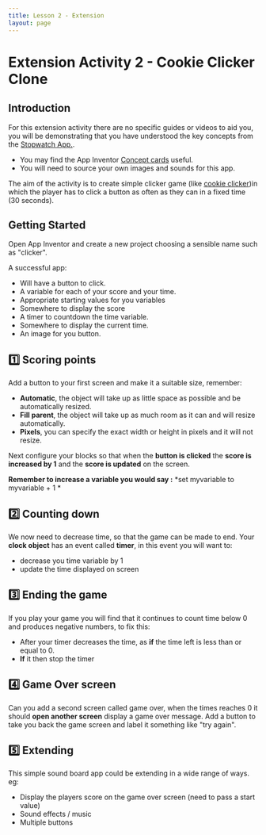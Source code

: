 ```yaml
---
title: Lesson 2 - Extension
layout: page
---
```

# Extension Activity 2 - Cookie Clicker Clone

## Introduction

For this extension activity there are no specific guides or videos to aid you, you will be demonstrating that you have understood the key concepts from the [Stopwatch App.](../student.md).

- You may find the App Inventor [Concept cards](http://appinventor.mit.edu/explore/sites/all/files/ConceptCards/ai2/AI2_ConceptCards.pdf) useful.
- You will need to source your own images and sounds for this app.

The aim of the activity is to create simple clicker game (like [cookie clicker](http://orteil.dashnet.org/cookieclicker/))in which the player has to click a button as often as they can in a fixed time (30 seconds). 

## Getting Started
Open App Inventor and create a new project choosing a sensible name such as "clicker".

A successful app:

- Will have a button to click.
- A variable for each of your score and your time.
- Appropriate starting values for you variables
- Somewhere to display the score
- A timer to countdown the time variable.
- Somewhere to display the current time.
- An image for you button.


## :one: Scoring points
Add a button to your first screen and make it a suitable size, remember:

- **Automatic**, the object will take up as little space as possible and be automatically resized.
- **Fill parent**, the object will take up as much room as it can and will resize automatically.
- **Pixels**, you can specify the exact width or height in pixels and it will not resize.

Next configure your blocks so that when the **button is clicked** the **score is increased by 1** and the **score is updated** on the screen.

**Remember to increase a variable you would say :** *set myvariable to myvariable + 1 *

## :two: Counting down
We now need to decrease time, so that the game can be made to end. Your **clock object** has an event called **timer**, in this event you will want to:
- decrease you time variable by 1
- update the time displayed on screen

## :three: Ending the game
If you play your game you will find that it continues to count time below 0 and produces negative numbers, to fix this:
- After your timer decreases the time, as **if** the time left is less than or equal to 0.
- **If** it then stop the timer

## :four: Game Over screen
Can you add a second screen called game over, when the times reaches 0 it should **open another screen** display a game over message. Add a button to take you back the game screen and label it something like "try again".

## :five: Extending
This simple sound board app could be extending in a wide range of ways. eg:

- Display the players score on the game over screen (need to pass a start value)
- Sound effects / music
- Multiple buttons